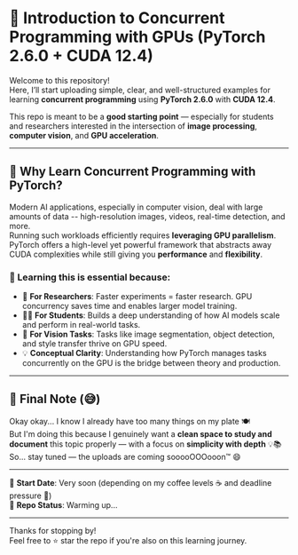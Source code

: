 # 🚀 Introduction to Concurrent Programming with GPUs (PyTorch 2.6.0 + CUDA 12.4)

Welcome to this repository!  
Here, I’ll start uploading simple, clear, and well-structured examples for learning **concurrent programming** using **PyTorch 2.6.0** with **CUDA 12.4**.

This repo is meant to be a **good starting point** — especially for students and researchers interested in the intersection of **image processing**, **computer vision**, and **GPU acceleration**.

---

## 📌 Why Learn Concurrent Programming with PyTorch?

Modern AI applications, especially in computer vision, deal with large amounts of data -- high-resolution images, videos, real-time detection, and more.  
Running such workloads efficiently requires **leveraging GPU parallelism**. PyTorch offers a high-level yet powerful framework that abstracts away CUDA complexities while still giving you **performance** and **flexibility**.

### 🌟 Learning this is essential because:

- 🔬 **For Researchers**: Faster experiments = faster research. GPU concurrency saves time and enables larger model training.
- 🧑‍🎓 **For Students**: Builds a deep understanding of how AI models scale and perform in real-world tasks.
- 📸 **For Vision Tasks**: Tasks like image segmentation, object detection, and style transfer thrive on GPU speed.
- 💡 **Conceptual Clarity**: Understanding how PyTorch manages tasks concurrently on the GPU is the bridge between theory and production.

---

## 📝 Final Note (😅)

Okay okay... I know I already have too many things on my plate 🍽️  
But I'm doing this because I genuinely want a **clean space to study and document** this topic properly — with a focus on **simplicity with depth** 💡📚  
So... stay tuned — the uploads are coming sooooOOOooon™ 😄

---

📌 **Start Date**: Very soon (depending on my coffee levels ☕ and deadline pressure 🚨)  
📁 **Repo Status**: Warming up...

---

Thanks for stopping by!  
Feel free to ⭐ star the repo if you're also on this learning journey.

